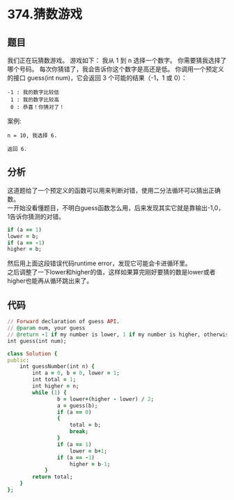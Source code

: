 # 374.猜数游戏
## 题目
我们正在玩猜数游戏。 游戏如下：
我从 1 到 n 选择一个数字。 你需要猜我选择了哪个号码。
每次你猜错了，我会告诉你这个数字是高还是低。
你调用一个预定义的接口 guess(int num)，它会返回 3 个可能的结果（-1，1 或 0）：
```
-1 : 我的数字比较低
 1 : 我的数字比较高
 0 : 恭喜！你猜对了！
 ```
案例:
```
n = 10, 我选择 6.

返回 6.
```
## 分析
这道题给了一个预定义的函数可以用来判断对错，使用二分法循环可以猜出正确数。  
一开始没看懂题目，不明白guess函数怎么用，后来发现其实它就是靠输出-1,0，1告诉你猜测的对错。  
```ruby
if (a == 1)
lower = b;
if (a == -1)
higher = b;
```
然后用上面这段错误代码runtime error，发现它可能会卡进循环里。   
之后调整了一下lower和higher的值，这样如果算完刚好要猜的数是lower或者higher也能再从循环跳出来了。
## 代码
```ruby
// Forward declaration of guess API.
// @param num, your guess
// @return -1 if my number is lower, 1 if my number is higher, otherwise return 0
int guess(int num);

class Solution {
public:
	int guessNumber(int n) {
		int a = 0, b = 0, lower = 1;
		int total = 1;
		int higher = n;
		while (1) {
				b = lower+(higher - lower) / 2;
				a = guess(b);
				if (a == 0)
				{
					total = b;
					break;
				}
				if (a == 1)
					lower = b+1;
				if (a == -1)
					higher = b-1;
			}
		return total;
	}
};
```
